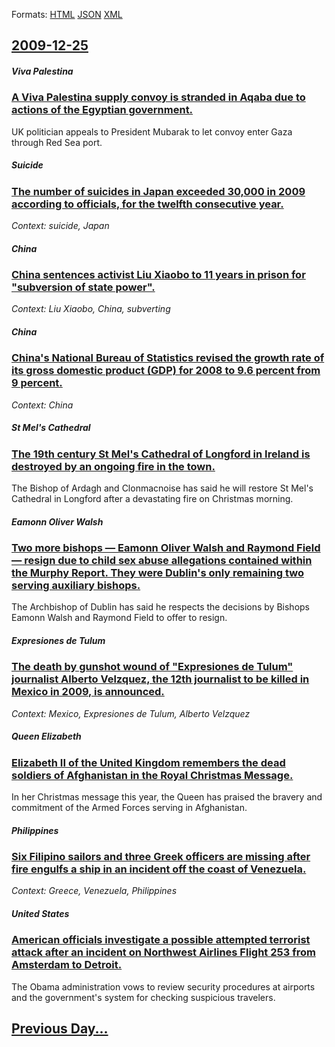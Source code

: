 
Formats: [HTML](2009/12/25/index.html)  [JSON](2009/12/25/index.json)  [XML](2009/12/25/index.xml)  

## [2009-12-25](/news/2009/12/25/index.md)

##### Viva Palestina
### [ A Viva Palestina supply convoy is stranded in Aqaba due to actions of the Egyptian government. ](/news/2009/12/25/a-viva-palestina-supply-convoy-is-stranded-in-aqaba-due-to-actions-of-the-egyptian-government.md)
UK politician appeals to President Mubarak to let convoy enter Gaza through Red Sea port.

##### Suicide
### [ The number of suicides in Japan exceeded 30,000 in 2009 according to officials, for the twelfth consecutive year. ](/news/2009/12/25/the-number-of-suicides-in-japan-exceeded-30-000-in-2009-according-to-officials-for-the-twelfth-consecutive-year.md)
_Context: suicide, Japan_

##### China
### [ China sentences activist Liu Xiaobo to 11 years in prison for "subversion of state power". ](/news/2009/12/25/china-sentences-activist-liu-xiaobo-to-11-years-in-prison-for-subversion-of-state-power.md)
_Context: Liu Xiaobo, China, subverting_

##### China
### [ China's National Bureau of Statistics revised the growth rate of its gross domestic product (GDP) for 2008 to 9.6 percent from 9 percent. ](/news/2009/12/25/china-s-national-bureau-of-statistics-revised-the-growth-rate-of-its-gross-domestic-product-gdp-for-2008-to-9-6-percent-from-9-percent.md)
_Context: China_

##### St Mel's Cathedral
### [ The 19th century St Mel's Cathedral of Longford in Ireland is destroyed by an ongoing fire in the town. ](/news/2009/12/25/the-19th-century-st-mel-s-cathedral-of-longford-in-ireland-is-destroyed-by-an-ongoing-fire-in-the-town.md)
The Bishop of Ardagh and Clonmacnoise has said he will restore St Mel&#39;s Cathedral in Longford after a devastating fire on Christmas morning.

##### Eamonn Oliver Walsh
### [ Two more bishops &mdash; Eamonn Oliver Walsh and Raymond Field &mdash; resign due to child sex abuse allegations contained within the Murphy Report. They were Dublin's only remaining two serving auxiliary bishops. ](/news/2009/12/25/two-more-bishops-mdash-eamonn-oliver-walsh-and-raymond-field-mdash-resign-due-to-child-sex-abuse-allegations-contained-within-the-murph.md)
The Archbishop of Dublin has said he respects the decisions by Bishops Eamonn Walsh and Raymond Field to offer to resign.

##### Expresiones de Tulum
### [ The death by gunshot wound of "Expresiones de Tulum" journalist Alberto Velzquez, the 12th journalist to be killed in Mexico in 2009, is announced. ](/news/2009/12/25/the-death-by-gunshot-wound-of-expresiones-de-tulum-journalist-alberto-velazquez-the-12th-journalist-to-be-killed-in-mexico-in-2009-is-a.md)
_Context: Mexico, Expresiones de Tulum, Alberto Velzquez_

##### Queen Elizabeth
### [ Elizabeth II of the United Kingdom remembers the dead soldiers of Afghanistan in the Royal Christmas Message. ](/news/2009/12/25/elizabeth-ii-of-the-united-kingdom-remembers-the-dead-soldiers-of-afghanistan-in-the-royal-christmas-message.md)
In her Christmas message this year, the Queen has praised the bravery and commitment of the Armed Forces serving in Afghanistan.

##### Philippines
### [ Six Filipino sailors and three Greek officers are missing after fire engulfs a ship in an incident off the coast of Venezuela. ](/news/2009/12/25/six-filipino-sailors-and-three-greek-officers-are-missing-after-fire-engulfs-a-ship-in-an-incident-off-the-coast-of-venezuela.md)
_Context: Greece, Venezuela, Philippines_

##### United States
### [ American officials investigate a possible attempted terrorist attack after an incident on Northwest Airlines Flight 253 from Amsterdam to Detroit. ](/news/2009/12/25/american-officials-investigate-a-possible-attempted-terrorist-attack-after-an-incident-on-northwest-airlines-flight-253-from-amsterdam-to-d.md)
The Obama administration vows to review security procedures at airports and the government&#39;s system for checking suspicious travelers.

## [Previous Day...](/news/2009/12/24/index.md)

